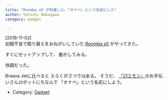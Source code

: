 ```yaml
---
title: "Roomba e5 が到着した。「オナベ」という名前にした"
author: Satoshi Nakagawa
category: Gadget

---
```


[2018-11-02]  
 初期不良で取り替えをおねがいしていた
[Roomba e5](https://store.irobot-jp.com/item/E5.html) がやってきた。

すぐにセットアップして、
動かしてみる。

 快調だった。

 Braava Jetに比べると
えらくがさつではある。
そうだ、
[『21エモン』](https://ja.wikipedia.org/wiki/21%E3%82%A8%E3%83%A2%E3%83%B3#%E3%83%A1%E3%82%A4%E3%83%B3%E3%82%AD%E3%83%A3%E3%83%A9%E3%82%AF%E3%82%BF%E3%83%BC)のお手伝いさんロボットにちなんで
「オナベ」という名前にしよう。

- Category: [Gadget](categories.html#Gadget)

